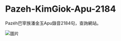 # Pazeh-KimGiok-Apu-2184
Pazéh巴宰族潘金玉Apu錄音2184句，查詢網站。

![圖片](https://user-images.githubusercontent.com/6355592/132092797-2609ed13-8ec9-4f5c-8493-d6e2e30eb895.png)

